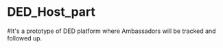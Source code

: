 # DED_Host_part

#It's a prototype of DED platform where Ambassadors will be tracked and followed up. 